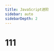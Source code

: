 ```yaml
---
title: JavaScript进阶
sidebar: auto
sidebarDepth: 2
---
```

# 111

<!-- ## 1111
## 1112
# 2
::: danger 警告
this is a tip
::: -->